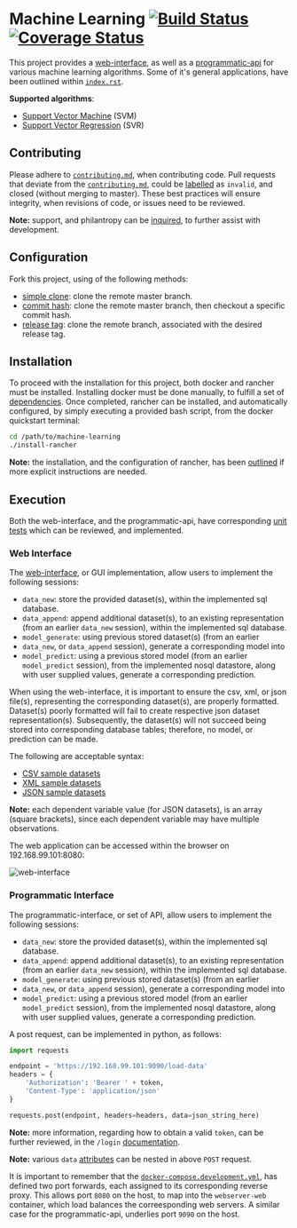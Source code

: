 # Machine Learning [![Build Status](https://travis-ci.org/jeff1evesque/machine-learning.svg?branch=master)](https://travis-ci.org/jeff1evesque/machine-learning) [![Coverage Status](https://coveralls.io/repos/github/jeff1evesque/machine-learning/badge.svg?branch=master)](https://coveralls.io/github/jeff1evesque/machine-learning?branch=master)

This project provides a [web-interface](https://github.com/jeff1evesque/machine-learning/blob/master/README.md#web-interface),
 as well as a [programmatic-api](https://github.com/jeff1evesque/machine-learning/blob/master/README.md#programmatic-interface)
 for various machine learning algorithms. Some of it's general applications, have
 been outlined within [`index.rst`](https://github.com/jeff1evesque/machine-learning/blob/master/doc/index.rst).

**Supported algorithms**:

- [Support Vector Machine](https://en.wikipedia.org/wiki/Support_vector_machine) (SVM)
- [Support Vector Regression](https://en.wikipedia.org/wiki/Support_vector_machine#Regression) (SVR)

## Contributing

Please adhere to [`contributing.md`](https://github.com/jeff1evesque/machine-learning/blob/master/contributing.md),
 when contributing code. Pull requests that deviate from the
 [`contributing.md`](https://github.com/jeff1evesque/machine-learning/blob/master/contributing.md),
 could be [labelled](https://github.com/jeff1evesque/machine-learning/labels)
 as `invalid`, and closed (without merging to master). These best practices
 will ensure integrity, when revisions of code, or issues need to be reviewed.

**Note:** support, and philantropy can be [inquired](https://github.com/jeff1evesque/machine-learning/blob/master/doc/contribution/support.rst),
 to further assist with development.

## Configuration

Fork this project, using of the following methods:

- [simple clone](https://github.com/jeff1evesque/machine-learning/blob/master/doc/configuration/setup_clone.rst#simple-clone):
 clone the remote master branch.
- [commit hash](https://github.com/jeff1evesque/machine-learning/blob/master/doc/configuration/setup_clone.rst#commit-hash):
 clone the remote master branch, then checkout a specific commit hash.
- [release tag](https://github.com/jeff1evesque/machine-learning/blob/master/doc/configuration/setup_clone.rst#release-tag):
 clone the remote branch, associated with the desired release tag.

## Installation

To proceed with the installation for this project, both docker and rancher must be
installed. Installing docker must be done manually, to fulfill a set of [dependencies](https://jeff1evesque.github.io/machine-learning.docs/latest/html/installation/dependencies.html).
Once completed, rancher can be installed, and automatically configured, by simply
executing a provided bash script, from the docker quickstart terminal:

```bash
cd /path/to/machine-learning
./install-rancher
```

**Note:** the installation, and the configuration of rancher, has been [outlined](https://jeff1evesque.github.io/machine-learning.docs/latest/html/installation/rancher.html)
if more explicit instructions are needed.

## Execution

Both the web-interface, and the programmatic-api, have corresponding
 [unit tests](https://github.com/jeff1evesque/machine-learning/blob/master/doc/test/pytest.rst)
 which can be reviewed, and implemented.

### Web Interface

The [web-interface](https://github.com/jeff1evesque/machine-learning/blob/master/interface/templates/index.html),
 or GUI implementation, allow users to implement the following sessions:

- `data_new`: store the provided dataset(s), within the implemented sql
 database.
- `data_append`: append additional dataset(s), to an existing representation
 (from an earlier `data_new` session), within the implemented sql database.
- `model_generate`: using previous stored dataset(s) (from an earlier
- `data_new`, or `data_append` session), generate a corresponding model into
- `model_predict`: using a previous stored model (from an earlier
 `model_predict` session), from the implemented nosql datastore, along with
 user supplied values, generate a corresponding prediction.

When using the web-interface, it is important to ensure the csv, xml, or json
 file(s), representing the corresponding dataset(s), are properly formatted.
 Dataset(s) poorly formatted will fail to create respective json dataset
 representation(s). Subsequently, the dataset(s) will not succeed being stored
 into corresponding database tables; therefore, no model, or prediction can be
 made.

The following are acceptable syntax:

- [CSV sample datasets](https://github.com/jeff1evesque/machine-learning/tree/master/interface/static/data/csv/)
- [XML sample datasets](https://github.com/jeff1evesque/machine-learning/tree/master/interface/static/data/xml/)
- [JSON sample datasets](https://github.com/jeff1evesque/machine-learning/tree/master/interface/static/data/json/web_interface)

**Note:** each dependent variable value (for JSON datasets), is an array
 (square brackets), since each dependent variable may have multiple
 observations.

The web application can be accessed within the browser on 192.168.99.101:8080:

![web-interface](https://user-images.githubusercontent.com/2907085/39499223-97b96fce-4d7a-11e8-96e2-c4e31f6b8e09.JPG 'web-interface')

### Programmatic Interface

The programmatic-interface, or set of API, allow users to implement the
 following sessions:

- `data_new`: store the provided dataset(s), within the implemented sql
 database.
- `data_append`: append additional dataset(s), to an existing representation
 (from an earlier `data_new` session), within the implemented sql database.
- `model_generate`: using previous stored dataset(s) (from an earlier
- `data_new`, or `data_append` session), generate a corresponding model into
- `model_predict`: using a previous stored model (from an earlier
 `model_predict` session), from the implemented nosql datastore, along with
 user supplied values, generate a corresponding prediction.

A post request, can be implemented in python, as follows:

```python
import requests

endpoint = 'https://192.168.99.101:9090/load-data'
headers = {
    'Authorization': 'Bearer ' + token,
    'Content-Type': 'application/json'
}

requests.post(endpoint, headers=headers, data=json_string_here)
```

**Note:** more information, regarding how to obtain a valid `token`, can be further
 reviewed, in the `/login` [documentation](https://github.com/jeff1evesque/machine-learning/tree/master/doc/programmatic_interface/authentication/login.rst).

**Note:** various `data` [attributes](https://github.com/jeff1evesque/machine-learning/blob/master/doc/programmatic_interface/data_attributes.rst) can be nested in above `POST` request.

It is important to remember that the [`docker-compose.development.yml`](https://github.com/jeff1evesque/machine-learning/blob/3889788a8343a4b7cef2cf84166f9bd35d83021c/docker-compose.development.yml#L33-L43),
 has defined two port forwards, each assigned to its corresponding reverse
 proxy. This allows port `8080` on the host, to map into the `webserver-web`
 container, which load balances the correesponding web servers. A similar case
 for the programmatic-api, underlies port `9090` on the host.
